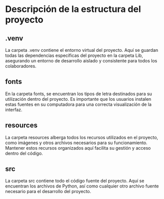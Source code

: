# Descripción de la estructura del proyecto

## .venv
La carpeta .venv contiene el entorno virtual del proyecto. Aquí se guardan todas las dependencias específicas del proyecto en la carpeta Lib, asegurando un entorno de desarrollo aislado y consistente para todos los colaboradores.

## fonts
En la carpeta fonts, se encuentran los tipos de letra destinados para su utilización dentro del proyecto. Es importante que los usuarios instalen estas fuentes en su computadora para una correcta visualización de la interfaz.

## resources
La carpeta resources alberga todos los recursos utilizados en el proyecto, como imágenes y otros archivos necesarios para su funcionamiento. Mantener estos recursos organizados aquí facilita su gestión y acceso dentro del código.

## src
La carpeta src contiene todo el código fuente del proyecto. Aquí se encuentran los archivos de Python, así como cualquier otro archivo fuente necesario para el desarrollo del proyecto.